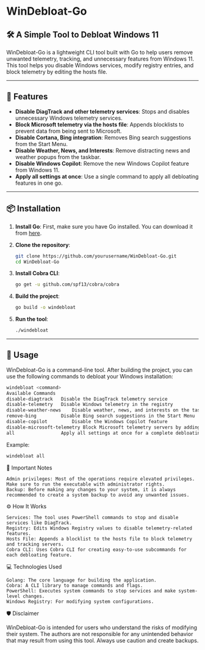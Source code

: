 # WinDebloat-Go

## 🛠️ A Simple Tool to Debloat Windows 11

WinDebloat-Go is a lightweight CLI tool built with Go to help users remove unwanted telemetry, tracking, and unnecessary features from Windows 11. This tool helps you disable Windows services, modify registry entries, and block telemetry by editing the hosts file.

---

## 🚀 Features

- **Disable DiagTrack and other telemetry services**: Stops and disables unnecessary Windows telemetry services.
- **Block Microsoft telemetry via the hosts file**: Appends blocklists to prevent data from being sent to Microsoft.
- **Disable Cortana, Bing integration**: Removes Bing search suggestions from the Start Menu.
- **Disable Weather, News, and Interests**: Remove distracting news and weather popups from the taskbar.
- **Disable Windows Copilot**: Remove the new Windows Copilot feature from Windows 11.
- **Apply all settings at once**: Use a single command to apply all debloating features in one go.

---

## 📦 Installation

1. **Install Go**: First, make sure you have Go installed. You can download it from [here](https://golang.org/dl/).
2. **Clone the repository**:

    ```bash
    git clone https://github.com/yourusername/WinDebloat-Go.git
    cd WinDebloat-Go
    ```

3. **Install Cobra CLI**:

    ```bash
    go get -u github.com/spf13/cobra/cobra
    ```

4. **Build the project**:

    ```bash
    go build -o windebloat
    ```

5. **Run the tool**:

    ```bash
    ./windebloat
    ```

---

## 📖 Usage

WinDebloat-Go is a command-line tool. After building the project, you can use the following commands to debloat your Windows installation:

```bash
windebloat <command>
Available Commands
disable-diagtrack	Disable the DiagTrack telemetry service
disable-telemetry	Disable Windows telemetry in the registry
disable-weather-news    Disable weather, news, and interests on the taskbar
remove-bing	        Disable Bing search suggestions in the Start Menu
disable-copilot	        Disable the Windows Copilot feature
disable-microsoft-telemetry	Block Microsoft telemetry servers by adding entries to the hosts file
all	                Apply all settings at once for a complete debloating experience

```
Example:

```bash
windebloat all
```

🛑 Important Notes

    Admin privileges: Most of the operations require elevated privileges. 
    Make sure to run the executable with administrator rights.
    Backup: Before making any changes to your system, it is always recommended to create a system backup to avoid any unwanted issues.

⚙️ How It Works

    Services: The tool uses PowerShell commands to stop and disable services like DiagTrack.
    Registry: Edits Windows Registry values to disable telemetry-related features.
    Hosts File: Appends a blocklist to the hosts file to block telemetry and tracking servers.
    Cobra CLI: Uses Cobra CLI for creating easy-to-use subcommands for each debloating feature.

💻 Technologies Used

    Golang: The core language for building the application.
    Cobra: A CLI library to manage commands and flags.
    PowerShell: Executes system commands to stop services and make system-level changes.
    Windows Registry: For modifying system configurations.

🛡️ Disclaimer

WinDebloat-Go is intended for users who understand the risks of modifying their system. The authors are not responsible for any unintended behavior that may result from using this tool. Always use caution and create backups.